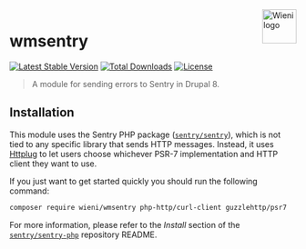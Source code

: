 <a href="https://www.wieni.be">
    <img src="https://www.wieni.be/themes/custom/drupack/logo.svg" alt="Wieni logo" title="Wieni" align="right" height="60" />
</a>

wmsentry
======================

[![Latest Stable Version](https://poser.pugx.org/wieni/wmsentry/v/stable)](https://packagist.org/packages/wieni/wmsentry)
[![Total Downloads](https://poser.pugx.org/wieni/wmsentry/downloads)](https://packagist.org/packages/wieni/wmsentry)
[![License](https://poser.pugx.org/wieni/wmsentry/license)](https://packagist.org/packages/wieni/wmsentry)

> A module for sending errors to Sentry in Drupal 8.

## Installation
This module uses the Sentry PHP package ([`sentry/sentry`](https://github.com/getsentry/sentry-php)), which is not tied to any specific library that sends HTTP messages. Instead,
it uses [Httplug](https://github.com/php-http/httplug) to let users choose whichever
PSR-7 implementation and HTTP client they want to use.

If you just want to get started quickly you should run the following command:

```bash
composer require wieni/wmsentry php-http/curl-client guzzlehttp/psr7
```
For more information, please refer to the _Install_ section of the [`sentry/sentry-php`](https://github.com/getsentry/sentry-php#install) repository README.

